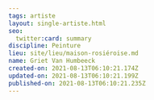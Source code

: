 ```yaml
---
tags: artiste
layout: single-artiste.html
seo:
  twitter:card: summary
discipline: Peinture
lieu: site/lieu/maison-rosiéroise.md
name: Griet Van Humbeeck
created-on: 2021-08-13T06:10:21.174Z
updated-on: 2021-08-13T06:10:21.199Z
published-on: 2021-08-13T06:10:21.235Z
---
```

